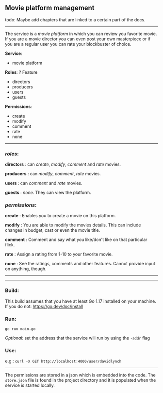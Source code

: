 ## Movie platform management

todo: Maybe add chapters that are linked to a certain part of the docs.

---
The service is a *movie platform* in which you can review you favorite movie. If you are a movie director you can even post your own masterpiece or if you
are a regular user you can rate your blockbuster of choice.

**Service**:

- movie platform 

[//]: # ()
[//]: # (**Feature** : )

[//]: # ()
[//]: # (- blockbusters)

[//]: # (- indie)

[//]: # (- commercials)

[//]: # (- shorts)


**Roles**: ? Feature

- directors
- producers
- users
- guests
  
[//]: # (- actors)

**Permissions**:

- create
- modify
- comment
- rate
- none

[//]: # (- review)

---


### *roles*:

**directors** : can *create*, *modify*, *comment* and *rate* movies. 

**producers** : can *modify*, *comment*, *rate* movies.

**users** : can *comment* and *rate* movies.

**guests** : *none*. They can view the platform.


### *permissions*:

**create** : Enables you to create a movie on this platform. 

**modify** : You are able to modify the movies details. This can include changes in budget, cast or even the movie title.

**comment** : Comment and say what you like/don't like on that particular flick.

**rate** : Assign a rating from 1-10 to your favorite movie.  

**none** : See the ratings, comments and other features. Cannot provide input on anything, though.

---
---

### Build:

This build assumes that you have at least Go 1.17 installed on your machine. If you do not: https://go.dev/doc/install




[//]: # (?just binary or the user should have go preinstalled?)

### Run:

`go run main.go`

*Optional*: set the address that the service will run by using the `-addr` flag

### Use:
e.g : `curl -X GET http://localhost:4000/user/davidlynch`




---

The permissions are stored in a json which is embedded into the code. The `store.json` file is found in the project directory
and it is populated when the service is started locally.

